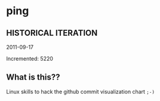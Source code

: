 # ping

## HISTORICAL ITERATION
2011-09-17

Incremented: 5220

## What is this?? 
Linux skills to hack the github commit visualization chart `;-)`
